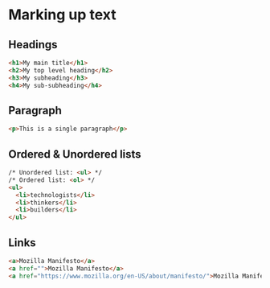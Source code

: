 # Marking up text

## Headings

```HTML
<h1>My main title</h1>
<h2>My top level heading</h2>
<h3>My subheading</h3>
<h4>My sub-subheading</h4>
```

## Paragraph

```HTML
<p>This is a single paragraph</p>
```

## Ordered & Unordered lists

```HTML
/* Unordered list: <ul> */
/* Ordered list: <ol> */
<ul> 
  <li>technologists</li>
  <li>thinkers</li>
  <li>builders</li>
</ul>
```

## Links

```HTML
<a>Mozilla Manifesto</a>
<a href="">Mozilla Manifesto</a>
<a href="https://www.mozilla.org/en-US/about/manifesto/">Mozilla Manifesto</a>
````
